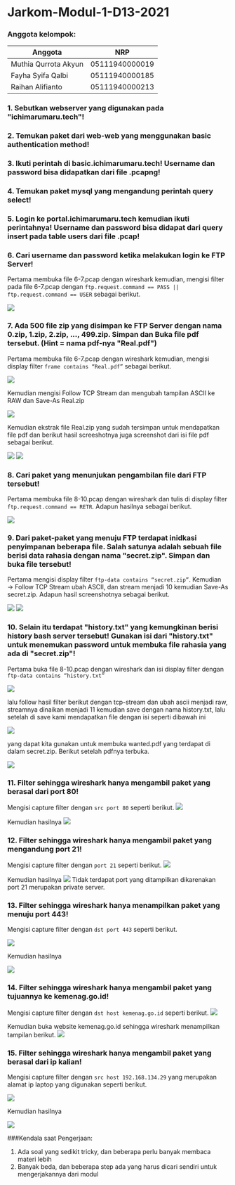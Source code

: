 # Jarkom-Modul-1-D13-2021

### Anggota kelompok:
Anggota | NRP
------------- | -------------
Muthia Qurrota Akyun | 05111940000019
Fayha Syifa Qalbi | 05111940000185
Raihan Alifianto | 05111940000213

### 1. Sebutkan webserver yang digunakan pada "ichimarumaru.tech"! 

### 2. Temukan paket dari web-web yang menggunakan basic authentication method!

### 3. Ikuti perintah di basic.ichimarumaru.tech! Username dan password bisa didapatkan dari file .pcapng!

### 4. Temukan paket mysql yang mengandung perintah query select!

### 5. Login ke portal.ichimarumaru.tech kemudian ikuti perintahnya! Username dan password bisa didapat dari query insert pada table users dari file .pcap!

### 6. Cari username dan password ketika melakukan login ke FTP Server!
Pertama membuka file 6-7.pcap dengan wireshark kemudian, mengisi filter pada file 6-7.pcap dengan `ftp.request.command == PASS || ftp.request.command == USER` sebagai berikut.

<img src="https://github.com/muthiaqrrta/Jarkom-Modul-1-D13-2021/blob/main/Screenshot/no6.png">

### 7. Ada 500 file zip yang disimpan ke FTP Server dengan nama 0.zip, 1.zip, 2.zip, ..., 499.zip. Simpan dan Buka file pdf tersebut. (Hint = nama pdf-nya "Real.pdf")
Pertama membuka file 6-7.pcap dengan wireshark kemudian, mengisi display filter `frame contains “Real.pdf”` sebagai berikut.

<img src="https://github.com/muthiaqrrta/Jarkom-Modul-1-D13-2021/blob/main/Screenshot/no7-1.png">

Kemudian mengisi Follow TCP Stream dan mengubah tampilan ASCII ke RAW dan Save-As Real.zip

<img src="https://github.com/muthiaqrrta/Jarkom-Modul-1-D13-2021/blob/main/Screenshot/no7-2.png">

Kemudian ekstrak file Real.zip yang sudah tersimpan untuk mendapatkan file pdf dan berikut hasil screeshotnya juga screenshot dari isi file pdf sebagai berikut.

<img src="https://github.com/muthiaqrrta/Jarkom-Modul-1-D13-2021/blob/main/Screenshot/no7-3.png">
<img src="https://github.com/muthiaqrrta/Jarkom-Modul-1-D13-2021/blob/main/Screenshot/no7-4.png">

### 8. Cari paket yang menunjukan pengambilan file dari FTP tersebut!
Pertama membuka file 8-10.pcap dengan wireshark dan tulis di display filter `ftp.request.command == RETR`. Adapun hasilnya sebagai berikut.

<img src="https://github.com/muthiaqrrta/Jarkom-Modul-1-D13-2021/blob/main/Screenshot/no8-3.png">

### 9. Dari paket-paket yang menuju FTP terdapat inidkasi penyimpanan beberapa file. Salah satunya adalah sebuah file berisi data rahasia dengan nama "secret.zip". Simpan dan buka file tersebut!
Pertama mengisi display filter `ftp-data contains “secret.zip”`. Kemudian → Follow TCP Stream ubah ASCII, dan stream menjadi 10 kemudian Save-As secret.zip. Adapun hasil screenshotnya sebagai berikut.

<img src="https://github.com/muthiaqrrta/Jarkom-Modul-1-D13-2021/blob/main/Screenshot/no9-1.png">
<img src="https://github.com/muthiaqrrta/Jarkom-Modul-1-D13-2021/blob/main/Screenshot/no9-2.png">

### 10. Selain itu terdapat "history.txt" yang kemungkinan berisi history bash server tersebut! Gunakan isi dari "history.txt" untuk menemukan password untuk membuka file rahasia yang ada di "secret.zip"!
Pertama buka file 8-10.pcap dengan wireshark dan isi display filter dengan `ftp-data contains “history.txt”`

<img src="https://github.com/muthiaqrrta/Jarkom-Modul-1-D13-2021/blob/main/Screenshot/no10-1.png">

lalu follow hasil filter berikut dengan tcp-stream dan ubah ascii menjadi raw, streamnya dinaikan menjadi 11 kemudian save dengan nama history.txt, lalu setelah di save kami mendapatkan file dengan isi seperti dibawah ini

<img src="https://github.com/muthiaqrrta/Jarkom-Modul-1-D13-2021/blob/main/Screenshot/no10-2.png">

yang dapat kita gunakan untuk membuka wanted.pdf yang terdapat di dalam secret.zip. Berikut setelah pdfnya terbuka.

<img src="https://github.com/muthiaqrrta/Jarkom-Modul-1-D13-2021/blob/main/Screenshot/no10-3.png">

### 11. Filter sehingga wireshark hanya mengambil paket yang berasal dari port 80! 
Mengisi capture filter dengan `src port 80` seperti berikut.
<img src="https://github.com/muthiaqrrta/Jarkom-Modul-1-D13-2021/blob/main/Screenshot/no11-1.png">

Kemudian hasilnya 
<img src="https://github.com/muthiaqrrta/Jarkom-Modul-1-D13-2021/blob/main/Screenshot/no11-2.png">

### 12. Filter sehingga wireshark hanya mengambil paket yang mengandung port 21!
Mengisi capture filter dengan `port 21` seperti berikut.
<img src="https://github.com/muthiaqrrta/Jarkom-Modul-1-D13-2021/blob/main/Screenshot/no12-1.png">

Kemudian hasilnya 
<img src="https://github.com/muthiaqrrta/Jarkom-Modul-1-D13-2021/blob/main/Screenshot/no12-2.png">
Tidak terdapat port yang ditampilkan dikarenakan port 21 merupakan private server.

### 13. Filter sehingga wireshark hanya menampilkan paket yang menuju port 443!
Mengisi capture filter dengan `dst port 443` seperti berikut.

<img src="https://github.com/muthiaqrrta/Jarkom-Modul-1-D13-2021/blob/main/Screenshot/no13-1.png">

Kemudian hasilnya 

<img src="https://github.com/muthiaqrrta/Jarkom-Modul-1-D13-2021/blob/main/Screenshot/no13-2.png">

### 14. Filter sehingga wireshark hanya mengambil paket yang tujuannya ke kemenag.go.id!
Mengisi capture filter dengan `dst host kemenag.go.id` seperti berikut.
<img src="https://github.com/muthiaqrrta/Jarkom-Modul-1-D13-2021/blob/main/Screenshot/no14-1.png">

Kemudian buka website kemenag.go.id sehingga wireshark menampilkan tampilan berikut.
<img src="https://github.com/muthiaqrrta/Jarkom-Modul-1-D13-2021/blob/main/Screenshot/no14-2.png">

### 15. Filter sehingga wireshark hanya mengambil paket yang berasal dari ip kalian!
Mengisi capture filter dengan `src host 192.168.134.29` yang merupakan alamat ip laptop yang digunakan seperti berikut.

<img src="https://github.com/muthiaqrrta/Jarkom-Modul-1-D13-2021/blob/main/Screenshot/no15-1.png">

Kemudian hasilnya 

<img src="https://github.com/muthiaqrrta/Jarkom-Modul-1-D13-2021/blob/main/Screenshot/no15-2.png">


###Kendala saat Pengerjaan:
1. Ada soal yang sedikit tricky, dan beberapa perlu banyak membaca materi lebih 
2. Banyak beda, dan beberapa step ada yang harus dicari sendiri untuk mengerjakannya dari modul
